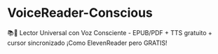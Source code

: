 # VoiceReader-Conscious
📚🎤 Lector Universal con Voz Consciente - EPUB/PDF + TTS gratuito + cursor sincronizado ¡Como ElevenReader pero GRATIS!
